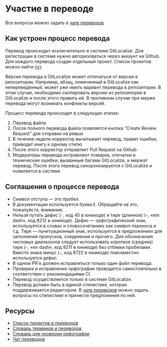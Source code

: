 # Участие в переводе

Все вопросы можно задать в [чате переводов][translations-chat]

## Как устроен процесс перевода

Перевод происходит исключительно в системе GitLocalize. Для регистрации в системе нужно авторизоваться через аккаунт на Github. Для каждого перевода создан отдельный проект.
Список проектов можно найти [тут][books-projects].

Версия перевода в GitLocalize может отличаться от версии в репозитории. Например, абзац, помеченный в GitLocalize как непереведённый, может уже иметь вариант перевода в репозитории. В этом случае, необходимо скопировать версию из репозитория в GitLocalize и после этого править её. В противном случае при мерже перевода могут возникать конфликты версий.

Процесс перевода происходит в следующих этапах:

1. Перевод файла
2. После полного перевода файла появляется кнопка "Create Review Request" для отправки на ревью
3. В течение недели корректор вычитывает перевод, правит ошибки, приводит книгу к одному стилю
4. После этого корректор отправляет Pull Request на Github
5. Модераторы перевода исправляют помарки, опечатки и технические ошибки, вызванные багами GitLocalize, и мержат перевод. После этого перевод синхронизируется с GitLocalize и появляется в системе

## Соглашения о процессе перевода

- Символ отступа — это пробел.
- В документации используется буква `Ё`. Обращайте на это, пожалуйста, внимание.
- Нельзя путать дефис (`-`, код 45 в юникоде) и тире (длинное) (`—`, «em dash», код 8212 в юникоде). Дефис — орфографический знак, используется в словах и словосочетаниях как символ переноса и т.д. Тире — пунктуационный знак, используется в предложениях для заполнения пропусков, соединений и прочего. Для обозначения числовых диапазонов следует использовать короткое (среднее) тире (`–`, «en dash», код 8211 в юникоде) без отбивки пробелами. Вместо знака минус (`−`, код 8722 в юникоде) повсеместно используется дефис.
- В одном PR'e должен исправляться только один файл перевода.
- Проверка и исправление орфографии проводится самостоятельно в соответствии с рекомендациями CI.
- Перевод осуществляется только в системе GitLocalize.
- Перевод должен быть в единой стилистике, которая поддерживается редактором. В [чате переводов][translations-chat] можно задать вопросы по стилистике и принести предложения по ней.

## Ресурсы
- [Список проектов и переводов][books-projects]
- [Словарь терминов и переводов](https://github.com/rust-lang-ru/dictionary#readme)
- [Словарь для проверки орфографии](https://github.com/rust-lang-ru/common-configs/blob/master/.yaspellerrc)
- [Чат переводов][translations-chat]

[books-projects]: https://github.com/rust-lang-ru/books#%D0%BF%D0%B5%D1%80%D0%B5%D0%B2%D0%BE%D0%B4%D1%8B-%D0%BA%D0%BD%D0%B8%D0%B3-%D0%B8-%D0%B3%D0%B4%D0%B5-%D0%BE%D0%BD%D0%B8-%D0%BE%D0%B1%D0%B8%D1%82%D0%B0%D1%8E%D1%82
[translations-chat]: https://t.me/rustlang_ru_translations
